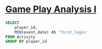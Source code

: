 # [Game Play Analysis I](https://leetcode.com/problems/game-play-analysis-i/description/)

```sql
SELECT 
    player_id,
    MIN(event_date) AS 'first_login'
FROM Activity
GROUP BY player_id
```